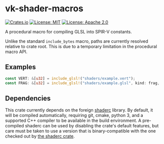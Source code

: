 # vk-shader-macros

[![Crates.io](https://img.shields.io/crates/v/vk-shader-macros.svg)](https://crates.io/crates/vk-shader-macros)
[![License: MIT](https://img.shields.io/badge/License-MIT-blue.svg)](LICENSE-MIT)
[![License: Apache 2.0](https://img.shields.io/badge/License-Apache%202.0-blue.svg)](LICENSE-APACHE)

A procedural macro for compiling GLSL into SPIR-V constants.

Unlike the standard `include_bytes` macro, paths are currently
resolved relative to crate root. This is due to a temporary limitation
in the procedural macro API.

## Examples

```rust
const VERT: &[u32] = include_glsl!("shaders/example.vert");
const FRAG: &[u32] = include_glsl!("shaders/example.glsl", kind: frag, debug);
```

## Dependencies

This crate currently depends on the foreign
[shaderc](https://github.com/google/shaderc/) library. By default, it
will be compiled automatically, requiring git, cmake, python 3, and a
supported C++ compiler to be available in the build environment. A
pre-compiled shaderc can be used by disabling the crate's default
features, but care must be taken to use a version that is
binary-compatible with the one checked out by [the shaderc
crate](https://github.com/google/shaderc-rs).
